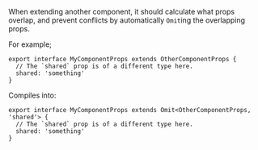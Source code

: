 When extending another component, it should calculate what props overlap, and prevent conflicts by automatically `Omit`ing the overlapping props.

For example;
```tsx
export interface MyComponentProps extends OtherComponentProps {
  // The `shared` prop is of a different type here.
  shared: 'something'
}
```

Compiles into:
```tsx
export interface MyComponentProps extends Omit<OtherComponentProps, 'shared'> {
  // The `shared` prop is of a different type here.
  shared: 'something'
}
```
